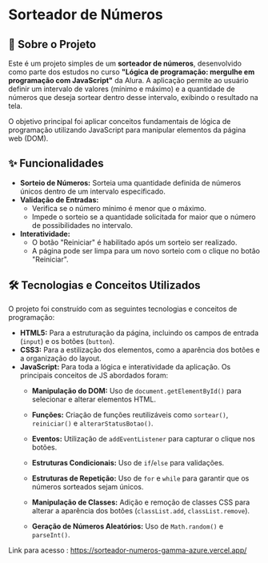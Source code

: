 # Sorteador de Números

## 📖 Sobre o Projeto

Este é um projeto simples de um **sorteador de números**, desenvolvido como parte dos estudos no curso **"Lógica de programação: mergulhe em programação com JavaScript"** da Alura. A aplicação permite ao usuário definir um intervalo de valores (mínimo e máximo) e a quantidade de números que deseja sortear dentro desse intervalo, exibindo o resultado na tela.

O objetivo principal foi aplicar conceitos fundamentais de lógica de programação utilizando JavaScript para manipular elementos da página web (DOM).

## ✨ Funcionalidades

*   **Sorteio de Números:** Sorteia uma quantidade definida de números únicos dentro de um intervalo especificado.
*   **Validação de Entradas:**
    *   Verifica se o número mínimo é menor que o máximo.
    *   Impede o sorteio se a quantidade solicitada for maior que o número de possibilidades no intervalo.
*   **Interatividade:**
    *   O botão "Reiniciar" é habilitado após um sorteio ser realizado.
    *   A página pode ser limpa para um novo sorteio com o clique no botão "Reiniciar".

## 🛠️ Tecnologias e Conceitos Utilizados

O projeto foi construído com as seguintes tecnologias e conceitos de programação:

*   **HTML5:** Para a estruturação da página, incluindo os campos de entrada (`input`) e os botões (`button`).
*   **CSS3:** Para a estilização dos elementos, como a aparência dos botões e a organização do layout.
*   **JavaScript:** Para toda a lógica e interatividade da aplicação. Os principais conceitos de JS abordados foram:
    *   **Manipulação do DOM:** Uso de `document.getElementById()` para selecionar e alterar elementos HTML.
    *   **Funções:** Criação de funções reutilizáveis como `sortear()`, `reiniciar()` e `alterarStatusBotao()`.
    *   **Eventos:** Utilização de `addEventListener` para capturar o clique nos botões.
    *   **Estruturas Condicionais:** Uso de `if`/`else` para validações.
    *   **Estruturas de Repetição:** Uso de `for` e `while` para garantir que os números sorteados sejam únicos.
    *   **Manipulação de Classes:** Adição e remoção de classes CSS para alterar a aparência dos botões (`classList.add`, `classList.remove`).

    *   **Geração de Números Aleatórios:** Uso de `Math.random()` e `parseInt()`.
 
Link para acesso : https://sorteador-numeros-gamma-azure.vercel.app/

